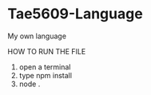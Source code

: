 # Tae5609-Language
My own language

HOW TO RUN THE FILE
1. open a terminal
2. type npm install
3. node .

